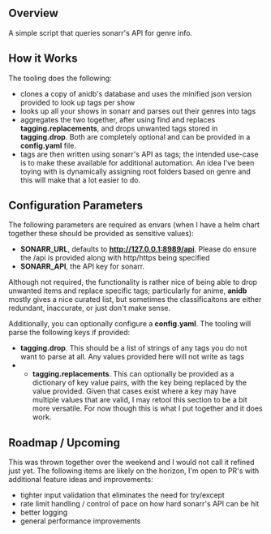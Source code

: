 ## Overview
A simple script that queries sonarr's API for genre info. 

## How it Works
The tooling does the following:
* clones a copy of anidb's database and uses the minified json version provided to look up tags per show
* looks up all your shows in sonarr and parses out their genres into tags
* aggregates the two together, after using find and replaces **tagging.replacements**, and drops unwanted tags stored in **tagging.drop**. Both are completely optional and can be provided in a **config.yaml** file.
* tags are then written using sonarr's API as tags; the intended use-case is to make these available for additional automation. An idea I've been toying with is dynamically assigning root folders based on genre and this will make that a lot easier to do.

## Configuration Parameters
The following parameters are required as envars (when I have a helm chart together these should be provided as sensitive values):

* **SONARR_URL**, defaults to **http://127.0.0.1:8989/api**. Please do ensure the /api is provided along with http/https being specified
* **SONARR_API**, the API key for sonarr.

Although not required, the functionality is rather nice of being able to drop unwanted items and replace specific tags; particularly for anime, **anidb** mostly gives a nice curated list, but sometimes the classificaitons are either redundant, inaccurate, or just don't make sense.

Additionally, you can optionally configure a **config.yaml**. The tooling will parse the following keys if provided:
* **tagging.drop**. This should be a list of strings of any tags you do not want to parse at all. Any values provided here will not write as tags
* * **tagging.replacements**. This can optionally be provided as a dictionary of key value pairs, with the key being replaced by the value provided. Given that cases exist where a key may have multiple values that are valid, I may retool this section to be a bit more versatile. For now though this is what I put together and it does work.

## Roadmap / Upcoming
This was thrown together over the weekend and I would not call it refined just yet. The following items are likely on the horizon, I'm open to PR's with additional feature ideas and improvements:
* tighter input validation that eliminates the need for try/except
* rate limit handling / control of pace on how hard sonarr's API can be hit
* better logging
* general performance improvements
